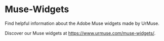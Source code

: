 # Muse-Widgets
Find helpful information about the Adobe Muse widgets made by UrMuse.

Discover our Muse widgets at https://www.urmuse.com/muse-widgets/.
